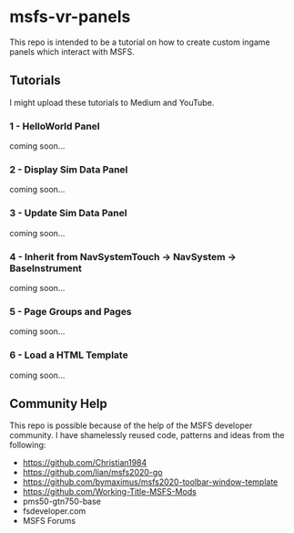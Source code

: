 # msfs-vr-panels
This repo is intended to be a tutorial on how to create custom ingame panels which interact with MSFS.

## Tutorials
I might upload these tutorials to Medium and YouTube.

### 1 - HelloWorld Panel
coming soon...

### 2 - Display Sim Data Panel
coming soon...

### 3 - Update Sim Data Panel
coming soon...

### 4 - Inherit from NavSystemTouch -> NavSystem -> BaseInstrument
coming soon...

### 5 - Page Groups and Pages
coming soon...

### 6 - Load a HTML Template
coming soon...

## Community Help
This repo is possible because of the help of the MSFS developer community. I have shamelessly reused code, patterns and ideas from the following:
* https://github.com/Christian1984
* https://github.com/lian/msfs2020-go
* https://github.com/bymaximus/msfs2020-toolbar-window-template
* https://github.com/Working-Title-MSFS-Mods
* pms50-gtn750-base
* fsdeveloper.com
* MSFS Forums